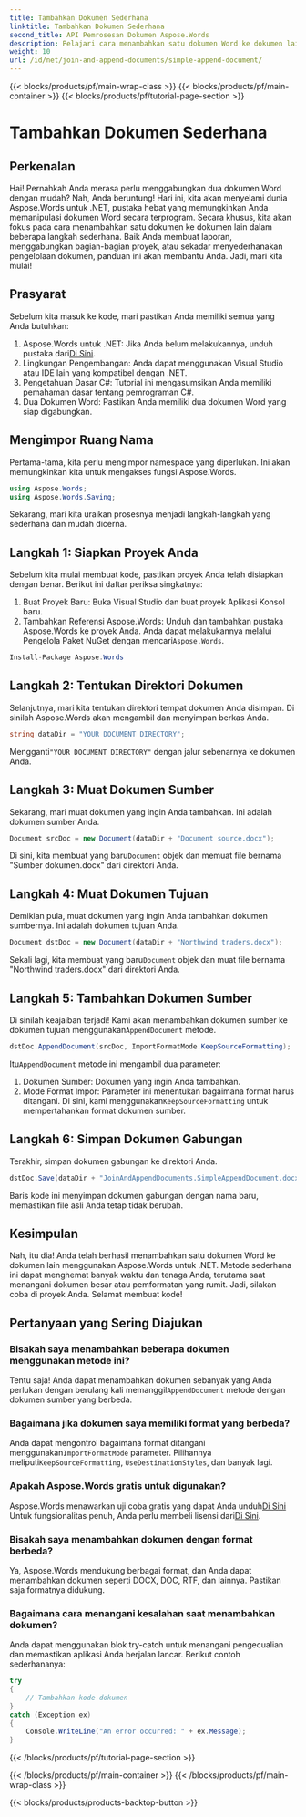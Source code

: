 ```yaml
---
title: Tambahkan Dokumen Sederhana
linktitle: Tambahkan Dokumen Sederhana
second_title: API Pemrosesan Dokumen Aspose.Words
description: Pelajari cara menambahkan satu dokumen Word ke dokumen lain menggunakan Aspose.Words untuk .NET dalam panduan langkah demi langkah yang komprehensif ini.
weight: 10
url: /id/net/join-and-append-documents/simple-append-document/
---
```


{{< blocks/products/pf/main-wrap-class >}}
{{< blocks/products/pf/main-container >}}
{{< blocks/products/pf/tutorial-page-section >}}

# Tambahkan Dokumen Sederhana

## Perkenalan

Hai! Pernahkah Anda merasa perlu menggabungkan dua dokumen Word dengan mudah? Nah, Anda beruntung! Hari ini, kita akan menyelami dunia Aspose.Words untuk .NET, pustaka hebat yang memungkinkan Anda memanipulasi dokumen Word secara terprogram. Secara khusus, kita akan fokus pada cara menambahkan satu dokumen ke dokumen lain dalam beberapa langkah sederhana. Baik Anda membuat laporan, menggabungkan bagian-bagian proyek, atau sekadar menyederhanakan pengelolaan dokumen, panduan ini akan membantu Anda. Jadi, mari kita mulai!

## Prasyarat

Sebelum kita masuk ke kode, mari pastikan Anda memiliki semua yang Anda butuhkan:

1.  Aspose.Words untuk .NET: Jika Anda belum melakukannya, unduh pustaka dari[Di Sini](https://releases.aspose.com/words/net/).
2. Lingkungan Pengembangan: Anda dapat menggunakan Visual Studio atau IDE lain yang kompatibel dengan .NET.
3. Pengetahuan Dasar C#: Tutorial ini mengasumsikan Anda memiliki pemahaman dasar tentang pemrograman C#.
4. Dua Dokumen Word: Pastikan Anda memiliki dua dokumen Word yang siap digabungkan.

## Mengimpor Ruang Nama

Pertama-tama, kita perlu mengimpor namespace yang diperlukan. Ini akan memungkinkan kita untuk mengakses fungsi Aspose.Words.

```csharp
using Aspose.Words;
using Aspose.Words.Saving;
```

Sekarang, mari kita uraikan prosesnya menjadi langkah-langkah yang sederhana dan mudah dicerna.

## Langkah 1: Siapkan Proyek Anda

Sebelum kita mulai membuat kode, pastikan proyek Anda telah disiapkan dengan benar. Berikut ini daftar periksa singkatnya:

1. Buat Proyek Baru: Buka Visual Studio dan buat proyek Aplikasi Konsol baru.
2.  Tambahkan Referensi Aspose.Words: Unduh dan tambahkan pustaka Aspose.Words ke proyek Anda. Anda dapat melakukannya melalui Pengelola Paket NuGet dengan mencari`Aspose.Words`.

```csharp
Install-Package Aspose.Words
```

## Langkah 2: Tentukan Direktori Dokumen

Selanjutnya, mari kita tentukan direktori tempat dokumen Anda disimpan. Di sinilah Aspose.Words akan mengambil dan menyimpan berkas Anda.

```csharp
string dataDir = "YOUR DOCUMENT DIRECTORY";
```

 Mengganti`"YOUR DOCUMENT DIRECTORY"` dengan jalur sebenarnya ke dokumen Anda.

## Langkah 3: Muat Dokumen Sumber

Sekarang, mari muat dokumen yang ingin Anda tambahkan. Ini adalah dokumen sumber Anda.

```csharp
Document srcDoc = new Document(dataDir + "Document source.docx");
```

 Di sini, kita membuat yang baru`Document` objek dan memuat file bernama "Sumber dokumen.docx" dari direktori Anda.

## Langkah 4: Muat Dokumen Tujuan

Demikian pula, muat dokumen yang ingin Anda tambahkan dokumen sumbernya. Ini adalah dokumen tujuan Anda.

```csharp
Document dstDoc = new Document(dataDir + "Northwind traders.docx");
```

 Sekali lagi, kita membuat yang baru`Document` objek dan muat file bernama "Northwind traders.docx" dari direktori Anda.

## Langkah 5: Tambahkan Dokumen Sumber

 Di sinilah keajaiban terjadi! Kami akan menambahkan dokumen sumber ke dokumen tujuan menggunakan`AppendDocument` metode.

```csharp
dstDoc.AppendDocument(srcDoc, ImportFormatMode.KeepSourceFormatting);
```

 Itu`AppendDocument` metode ini mengambil dua parameter:
1. Dokumen Sumber: Dokumen yang ingin Anda tambahkan.
2.  Mode Format Impor: Parameter ini menentukan bagaimana format harus ditangani. Di sini, kami menggunakan`KeepSourceFormatting` untuk mempertahankan format dokumen sumber.

## Langkah 6: Simpan Dokumen Gabungan

Terakhir, simpan dokumen gabungan ke direktori Anda.

```csharp
dstDoc.Save(dataDir + "JoinAndAppendDocuments.SimpleAppendDocument.docx");
```

Baris kode ini menyimpan dokumen gabungan dengan nama baru, memastikan file asli Anda tetap tidak berubah.

## Kesimpulan

Nah, itu dia! Anda telah berhasil menambahkan satu dokumen Word ke dokumen lain menggunakan Aspose.Words untuk .NET. Metode sederhana ini dapat menghemat banyak waktu dan tenaga Anda, terutama saat menangani dokumen besar atau pemformatan yang rumit. Jadi, silakan coba di proyek Anda. Selamat membuat kode!

## Pertanyaan yang Sering Diajukan

### Bisakah saya menambahkan beberapa dokumen menggunakan metode ini?

 Tentu saja! Anda dapat menambahkan dokumen sebanyak yang Anda perlukan dengan berulang kali memanggil`AppendDocument` metode dengan dokumen sumber yang berbeda.

### Bagaimana jika dokumen saya memiliki format yang berbeda?

 Anda dapat mengontrol bagaimana format ditangani menggunakan`ImportFormatMode` parameter. Pilihannya meliputi`KeepSourceFormatting`, `UseDestinationStyles`, dan banyak lagi.

### Apakah Aspose.Words gratis untuk digunakan?

 Aspose.Words menawarkan uji coba gratis yang dapat Anda unduh[Di Sini](https://releases.aspose.com/) Untuk fungsionalitas penuh, Anda perlu membeli lisensi dari[Di Sini](https://purchase.aspose.com/buy).

### Bisakah saya menambahkan dokumen dengan format berbeda?

Ya, Aspose.Words mendukung berbagai format, dan Anda dapat menambahkan dokumen seperti DOCX, DOC, RTF, dan lainnya. Pastikan saja formatnya didukung.

### Bagaimana cara menangani kesalahan saat menambahkan dokumen?

Anda dapat menggunakan blok try-catch untuk menangani pengecualian dan memastikan aplikasi Anda berjalan lancar. Berikut contoh sederhananya:

```csharp
try
{
    // Tambahkan kode dokumen
}
catch (Exception ex)
{
    Console.WriteLine("An error occurred: " + ex.Message);
}
```
{{< /blocks/products/pf/tutorial-page-section >}}

{{< /blocks/products/pf/main-container >}}
{{< /blocks/products/pf/main-wrap-class >}}

{{< blocks/products/products-backtop-button >}}
